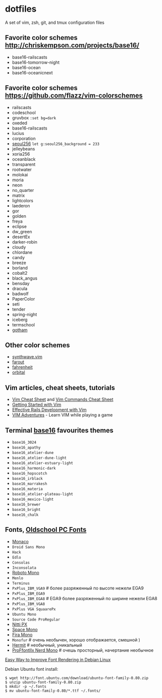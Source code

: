 # dotfiles
A set of vim, zsh, git, and tmux configuration files

## Favorite color schemes http://chriskempson.com/projects/base16/
* base16-railscasts
* base16-tomorrow-night
* base16-ocean
* base16-oceanicnext

## Favorite color schemes https://github.com/flazz/vim-colorschemes
* railscasts
* codeschool
* gruvbox `:set bg=dark`
* oxeded
* base16-railscasts
* lucius
* corporation
* [seoul256](https://github.com/junegunn/seoul256.vim) `let g:seoul256_background = 233`
* jelleybeans
* xoria256
* oceanblack
* transparent
* rootwater
* molokai
* moria
* neon
* no_quarter
* matrix
* lightcolors
* laederon
* gor
* golden
* freya
* eclipse
* dw_green
* desertEx
* darker-robin
* cloudy
* chlordane
* candy
* breeze
* borland
* cobalt2
* black_angus
* bensday
* dracula
* badwolf
* PaperColor
* seti
* tender
* spring-night
* iceberg
* termschool
* [gotham](https://github.com/whatyouhide/vim-gotham)

## Other color schemes
* [synthwave.vim](https://github.com/exitface/synthwave.vim)
* [farout](https://github.com/fcpg/vim-farout)
* [fahrenheit](https://github.com/fcpg/vim-fahrenheit)
* [orbital](https://github.com/fcpg/vim-orbital)

## Vim articles, cheat sheets, tutorials
* [Vim Cheat Sheet](https://vim.rtorr.com/) and [Vim Commands Cheat Sheet](http://www.fprintf.net/vimCheatSheet.html)
* [Getting Started with Vim](https://www.sitepoint.com/getting-started-vim/)
* [Effective Rails Development with Vim](https://www.sitepoint.com/effective-rails-development-vim/)
* [VIM Adventures](https://vim-adventures.com/) - Learn VIM while playing a game

## Terminal [base16](https://github.com/chriskempson/base16) favourites themes
* `base16_3024`
* `base16_apathy`
* `base16_atelier-dune`
* `base16_atelier-dune-light`
* `base16_atelier-estuary-light`
* `base16_harmonic-dark`
* `base16_hopscotch`
* `base16_irblack`
* `base16_marrakesh`
* `base16_materia`
* `base16_atelier-plateau-light`
* `base16_mexico-light`
* `base16_brewer`
* `base16_bright`
* `base16_chalk`

## Fonts, [Oldschool PC Fonts](https://int10h.org/oldschool-pc-fonts/fontlist/)
* [Monaco](https://github.com/todylu/monaco.ttf)
* `Droid Sans Mono`
* `Hack`
* `Edlo`
* `Consolas`
* `Inconsolata`
* [Roboto Mono](https://fonts.google.com/specimen/Roboto+Mono)
* `Menlo`
* `Terminus`
* `PxPlus_IBM_VGA9` # более разряженный по высоте нежели EGA9
* `PxPlus_IBM_EGA9`
* `PxPlus_IBM_EGA8` # EGA9 более разряженный по ширине нежели EGA8
* `PxPlus_IBM_VGA8`
* `PxPlus VGA SquaarePx  `
* `Ubuntu Mono`
* `Source Code ProRegular`
* [Nitti PX](https://nomail.com.ua/font-page/31424?name=NittiPX-Normal)
* [Space Mono](https://fonts.google.com/specimen/Space+Mono)
* [Fira Mono](https://fonts.google.com/specimen/Fira+Mono)
* `Monofur` # очень необычен, хорошо отображается, смешной )
* [Hermit](https://pcaro.es/p/hermit/) # необычный, уникальный
* [ProFfontIIx Nerd Mono](https://github.com/ryanoasis/nerd-fonts/tree/master/patched-fonts/ProFont/profontiix) # очешь просторный, начертание необычное


[Easy Way to Improve Font Rendering in Debian Linux](https://youtu.be/ETvs5keGIQ0)

Debian
Ubuntu font install:

```
$ wget http://font.ubuntu.com/download/ubuntu-font-family-0.80.zip
$ unzip ubuntu-font-family-0.80.zip
$ mkdir -p ~/.fonts
$ mv ubuntu-font-family-0.80/*.ttf ~/.fonts/
```
